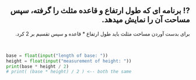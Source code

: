 <h2 id="-" dir="rtl">⁉️ برنامه ای که طول ارتفاع و قاعده مثلث را گرفته، سپس مساحت آن را نمایش میدهد.</h2> 

 <p dir="rtl">
 برای بدست آوردن مساحت مثلث باید طول ارتفاع * قاعده و سپس تقسیم بر 2 کرد.
 </p>

 <br>

 ```python
base = float(input("length‬‬ ‫‪of‬‬ ‫‪base:‬‬ "))
height = float(input("measurement‬‬ ‫‪of‬‬ ‫‪height:‬‬ "))
print(base * height / 2)
# print( (base * height) / 2 ) <-- both the same
 ```

